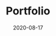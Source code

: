 ---
title: Portfolio 
date: 2020-08-17
tags: ['Vue.js', 'Gridsome', 'GraphQL']
screenshot: ./images/portfolio-website.png
description: "My Portfolio Website"
---